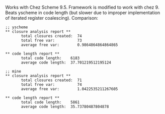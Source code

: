Works with Chez Scheme 9.5. Framework is modified to work with chez 9.
Beats yscheme in code length (but slower due to improper implementation of iterated register coalescing).
Comparison:

``` text
;; yscheme
** closure analysis report **
       total closures created:  74
       total free var:          73
       average free var:        0.9864864864864865

** code length report **
       total code length:    6183
       average code length:  37.701219512195124

;; mine
** closure analysis report **
       total closures created:  71
       total free var:          74
       average free var:        1.0422535211267605

** code length report **
       total code length:    5861
       average code length:  35.73780487804878
```
